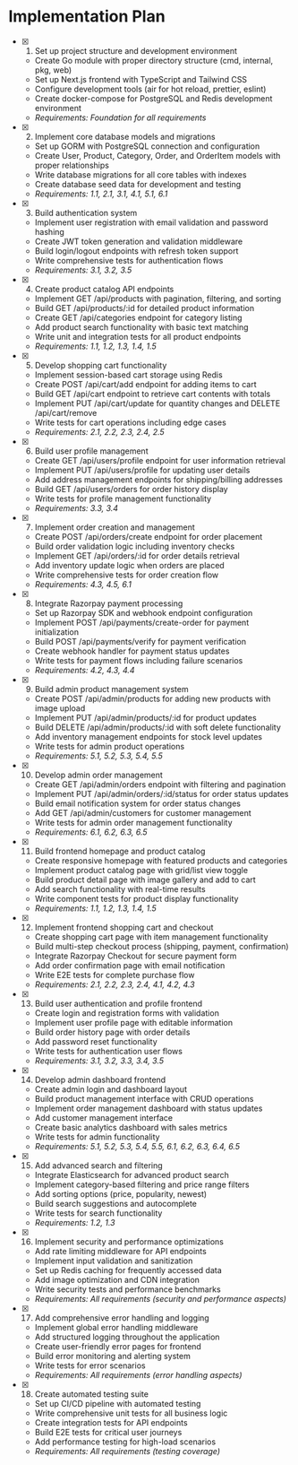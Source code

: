 # Implementation Plan

- [x] 1. Set up project structure and development environment
  - Create Go module with proper directory structure (cmd, internal, pkg, web)
  - Set up Next.js frontend with TypeScript and Tailwind CSS
  - Configure development tools (air for hot reload, prettier, eslint)
  - Create docker-compose for PostgreSQL and Redis development environment
  - _Requirements: Foundation for all requirements_

- [x] 2. Implement core database models and migrations
  - Set up GORM with PostgreSQL connection and configuration
  - Create User, Product, Category, Order, and OrderItem models with proper relationships
  - Write database migrations for all core tables with indexes
  - Create database seed data for development and testing
  - _Requirements: 1.1, 2.1, 3.1, 4.1, 5.1, 6.1_

- [x] 3. Build authentication system
  - Implement user registration with email validation and password hashing
  - Create JWT token generation and validation middleware
  - Build login/logout endpoints with refresh token support
  - Write comprehensive tests for authentication flows
  - _Requirements: 3.1, 3.2, 3.5_

- [x] 4. Create product catalog API endpoints
  - Implement GET /api/products with pagination, filtering, and sorting
  - Build GET /api/products/:id for detailed product information
  - Create GET /api/categories endpoint for category listing
  - Add product search functionality with basic text matching
  - Write unit and integration tests for all product endpoints
  - _Requirements: 1.1, 1.2, 1.3, 1.4, 1.5_

- [x] 5. Develop shopping cart functionality
  - Implement session-based cart storage using Redis
  - Create POST /api/cart/add endpoint for adding items to cart
  - Build GET /api/cart endpoint to retrieve cart contents with totals
  - Implement PUT /api/cart/update for quantity changes and DELETE /api/cart/remove
  - Write tests for cart operations including edge cases
  - _Requirements: 2.1, 2.2, 2.3, 2.4, 2.5_

- [x] 6. Build user profile management
  - Create GET /api/users/profile endpoint for user information retrieval
  - Implement PUT /api/users/profile for updating user details
  - Add address management endpoints for shipping/billing addresses
  - Build GET /api/users/orders for order history display
  - Write tests for profile management functionality
  - _Requirements: 3.3, 3.4_

- [x] 7. Implement order creation and management
  - Create POST /api/orders/create endpoint for order placement
  - Build order validation logic including inventory checks
  - Implement GET /api/orders/:id for order details retrieval
  - Add inventory update logic when orders are placed
  - Write comprehensive tests for order creation flow
  - _Requirements: 4.3, 4.5, 6.1_

- [x] 8. Integrate Razorpay payment processing
  - Set up Razorpay SDK and webhook endpoint configuration
  - Implement POST /api/payments/create-order for payment initialization
  - Build POST /api/payments/verify for payment verification
  - Create webhook handler for payment status updates
  - Write tests for payment flows including failure scenarios
  - _Requirements: 4.2, 4.3, 4.4_

- [x] 9. Build admin product management system
  - Create POST /api/admin/products for adding new products with image upload
  - Implement PUT /api/admin/products/:id for product updates
  - Build DELETE /api/admin/products/:id with soft delete functionality
  - Add inventory management endpoints for stock level updates
  - Write tests for admin product operations
  - _Requirements: 5.1, 5.2, 5.3, 5.4, 5.5_

- [x] 10. Develop admin order management
  - Create GET /api/admin/orders endpoint with filtering and pagination
  - Implement PUT /api/admin/orders/:id/status for order status updates
  - Build email notification system for order status changes
  - Add GET /api/admin/customers for customer management
  - Write tests for admin order management functionality
  - _Requirements: 6.1, 6.2, 6.3, 6.5_

- [x] 11. Build frontend homepage and product catalog
  - Create responsive homepage with featured products and categories
  - Implement product catalog page with grid/list view toggle
  - Build product detail page with image gallery and add to cart
  - Add search functionality with real-time results
  - Write component tests for product display functionality
  - _Requirements: 1.1, 1.2, 1.3, 1.4, 1.5_

- [x] 12. Implement frontend shopping cart and checkout
  - Create shopping cart page with item management functionality
  - Build multi-step checkout process (shipping, payment, confirmation)
  - Integrate Razorpay Checkout for secure payment form
  - Add order confirmation page with email notification
  - Write E2E tests for complete purchase flow
  - _Requirements: 2.1, 2.2, 2.3, 2.4, 4.1, 4.2, 4.3_

- [x] 13. Build user authentication and profile frontend
  - Create login and registration forms with validation
  - Implement user profile page with editable information
  - Build order history page with order details
  - Add password reset functionality
  - Write tests for authentication user flows
  - _Requirements: 3.1, 3.2, 3.3, 3.4, 3.5_

- [x] 14. Develop admin dashboard frontend
  - Create admin login and dashboard layout
  - Build product management interface with CRUD operations
  - Implement order management dashboard with status updates
  - Add customer management interface
  - Create basic analytics dashboard with sales metrics
  - Write tests for admin functionality
  - _Requirements: 5.1, 5.2, 5.3, 5.4, 5.5, 6.1, 6.2, 6.3, 6.4, 6.5_

- [x] 15. Add advanced search and filtering
  - Integrate Elasticsearch for advanced product search
  - Implement category-based filtering and price range filters
  - Add sorting options (price, popularity, newest)
  - Build search suggestions and autocomplete
  - Write tests for search functionality
  - _Requirements: 1.2, 1.3_

- [x] 16. Implement security and performance optimizations
  - Add rate limiting middleware for API endpoints
  - Implement input validation and sanitization
  - Set up Redis caching for frequently accessed data
  - Add image optimization and CDN integration
  - Write security tests and performance benchmarks
  - _Requirements: All requirements (security and performance aspects)_

- [x] 17. Add comprehensive error handling and logging
  - Implement global error handling middleware
  - Add structured logging throughout the application
  - Create user-friendly error pages for frontend
  - Build error monitoring and alerting system
  - Write tests for error scenarios
  - _Requirements: All requirements (error handling aspects)_

- [x] 18. Create automated testing suite
  - Set up CI/CD pipeline with automated testing
  - Write comprehensive unit tests for all business logic
  - Create integration tests for API endpoints
  - Build E2E tests for critical user journeys
  - Add performance testing for high-load scenarios
  - _Requirements: All requirements (testing coverage)_